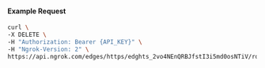 <!-- Code generated for API Clients. DO NOT EDIT. -->
#### Example Request
```bash
curl \
-X DELETE \
-H "Authorization: Bearer {API_KEY}" \
-H "Ngrok-Version: 2" \
https://api.ngrok.com/edges/https/edghts_2vo4NEnQRBJfstI3i5md0osNTiV/routes/edghtsrt_2vo4NC8uLhZIfaMIajLlcpPu6Hu/saml
